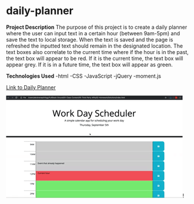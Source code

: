 # daily-planner
**Project Description**
The purpose of this project is to create a daily planner where the user can input text in a certain hour (between 9am-5pm) and save the text to local storage. When the text is saved and the page is refreshed the inputted text should remain in the designated location. The text boxes also correlate to the current time where if the hour is in the past, the text box will appear to be red. If it is the current time, the text box will appear grey. If it is in a future time, the text box will appear as green.

**Technologies Used**
-html
-CSS
-JavaScript
-jQuery
-moment.js

[Link to Daily Planner](https://bcheung827.github.io/daily-planner/)

![Daily Planner](assets\images\05-third-party-apis-homework-demo.gif)!